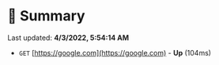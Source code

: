 # 📖 Summary
Last updated: **4/3/2022, 5:54:14 AM**

- `GET` [https://google.com](https://google.com) - **Up** (104ms)

